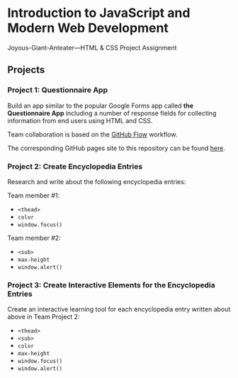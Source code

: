# Introduction to JavaScript and Modern Web Development

Joyous-Giant-Anteater—HTML & CSS Project Assignment

## Projects

### Project 1: Questionnaire App

Build an app similar to the popular Google Forms app called **the Questionnaire
App** including a number of response fields for collecting information from end
users using HTML and CSS.

Team collaboration is based on the [GitHub Flow][1] workflow.

The corresponding GitHub pages site to this repository can be found [here][2].

[1]: https://guides.github.com/introduction/flow/
[2]: http://stefanfrede.github.io/lmd-questionnaire/

### Project 2: Create Encyclopedia Entries

Research and write about the following encyclopedia entries:

Team member #1:

+ `<thead>`
+ `color`
+ `window.focus()`

Team member #2:

+ `<sub>`
+ `max-height`
+ `window.alert()`

### Project 3: Create Interactive Elements for the Encyclopedia Entries

Create an interactive learning tool for each encyclopedia entry written about
above  in Team Project 2:

+ `<thead>`
+ `<sub>`
+ `color`
+ `max-height`
+ `window.focus()`
+ `window.alert()`
